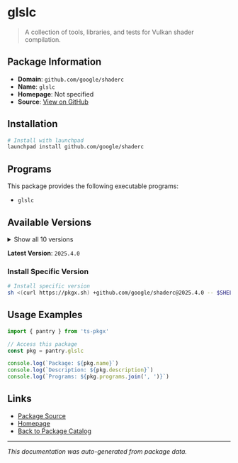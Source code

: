 # glslc

> A collection of tools, libraries, and tests for Vulkan shader compilation.

## Package Information

- **Domain**: `github.com/google/shaderc`
- **Name**: `glslc`
- **Homepage**: Not specified
- **Source**: [View on GitHub](https://github.com/pkgxdev/pantry/tree/main/projects/github.com/google/shaderc/package.yml)

## Installation

```bash
# Install with launchpad
launchpad install github.com/google/shaderc
```

## Programs

This package provides the following executable programs:

- `glslc`

## Available Versions

<details>
<summary>Show all 10 versions</summary>

- `2025.4.0`, `2025.3.0`, `2025.2.0`, `2025.1.0`, `2024.4.0`
- `2024.3.0`, `2024.2.0`, `2024.1.0`, `2024.0.0`, `2023.8.0`

</details>

**Latest Version**: `2025.4.0`

### Install Specific Version

```bash
# Install specific version
sh <(curl https://pkgx.sh) +github.com/google/shaderc@2025.4.0 -- $SHELL -i
```

## Usage Examples

```typescript
import { pantry } from 'ts-pkgx'

// Access this package
const pkg = pantry.glslc

console.log(`Package: ${pkg.name}`)
console.log(`Description: ${pkg.description}`)
console.log(`Programs: ${pkg.programs.join(', ')}`)
```

## Links

- [Package Source](https://github.com/pkgxdev/pantry/tree/main/projects/github.com/google/shaderc/package.yml)
- [Homepage](#)
- [Back to Package Catalog](../../../package-catalog.md)

---

*This documentation was auto-generated from package data.*
